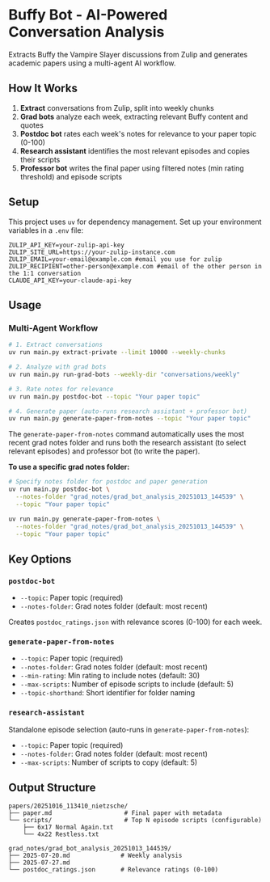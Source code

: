 # Buffy Bot - AI-Powered Conversation Analysis

Extracts Buffy the Vampire Slayer discussions from Zulip and generates academic papers using a multi-agent AI workflow.

## How It Works

1. **Extract** conversations from Zulip, split into weekly chunks
2. **Grad bots** analyze each week, extracting relevant Buffy content and quotes
3. **Postdoc bot** rates each week's notes for relevance to your paper topic (0-100)
4. **Research assistant** identifies the most relevant episodes and copies their scripts
5. **Professor bot** writes the final paper using filtered notes (min rating threshold) and episode scripts

## Setup

This project uses `uv` for dependency management. Set up your environment variables in a `.env` file:

```
ZULIP_API_KEY=your-zulip-api-key
ZULIP_SITE_URL=https://your-zulip-instance.com
ZULIP_EMAIL=your-email@example.com #email you use for zulip
ZULIP_RECIPIENT=other-person@example.com #email of the other person in the 1:1 conversation
CLAUDE_API_KEY=your-claude-api-key
```

## Usage

### Multi-Agent Workflow

```bash
# 1. Extract conversations
uv run main.py extract-private --limit 10000 --weekly-chunks

# 2. Analyze with grad bots
uv run main.py run-grad-bots --weekly-dir "conversations/weekly"

# 3. Rate notes for relevance
uv run main.py postdoc-bot --topic "Your paper topic"

# 4. Generate paper (auto-runs research assistant + professor bot)
uv run main.py generate-paper-from-notes --topic "Your paper topic"
```

The `generate-paper-from-notes` command automatically uses the most recent grad notes folder and runs both the research assistant (to select relevant episodes) and professor bot (to write the paper).

**To use a specific grad notes folder:**
```bash
# Specify notes folder for postdoc and paper generation
uv run main.py postdoc-bot \
  --notes-folder "grad_notes/grad_bot_analysis_20251013_144539" \
  --topic "Your paper topic"

uv run main.py generate-paper-from-notes \
  --notes-folder "grad_notes/grad_bot_analysis_20251013_144539" \
  --topic "Your paper topic"
```

## Key Options

### `postdoc-bot`
- `--topic`: Paper topic (required)
- `--notes-folder`: Grad notes folder (default: most recent)

Creates `postdoc_ratings.json` with relevance scores (0-100) for each week.

### `generate-paper-from-notes`
- `--topic`: Paper topic (required)
- `--notes-folder`: Grad notes folder (default: most recent)
- `--min-rating`: Min rating to include notes (default: 30)
- `--max-scripts`: Number of episode scripts to include (default: 5)
- `--topic-shorthand`: Short identifier for folder naming

### `research-assistant`
Standalone episode selection (auto-runs in `generate-paper-from-notes`):
- `--topic`: Paper topic (required)
- `--notes-folder`: Grad notes folder (default: most recent)
- `--max-scripts`: Number of scripts to copy (default: 5)

## Output Structure

```
papers/20251016_113410_nietzsche/
├── paper.md                    # Final paper with metadata
└── scripts/                    # Top N episode scripts (configurable)
    ├── 6x17 Normal Again.txt
    └── 4x22 Restless.txt

grad_notes/grad_bot_analysis_20251013_144539/
├── 2025-07-20.md              # Weekly analysis
├── 2025-07-27.md
└── postdoc_ratings.json       # Relevance ratings (0-100)
```